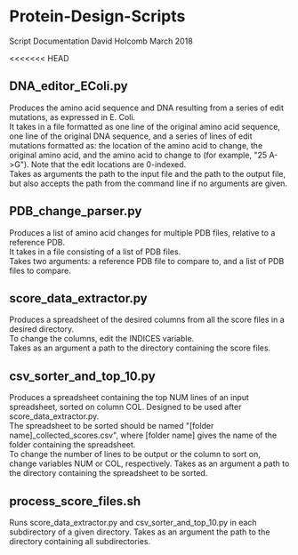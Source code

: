 # Protein-Design-Scripts
Script Documentation
David Holcomb
March 2018

<<<<<<< HEAD
## DNA_editor_EColi.py
Produces the amino acid sequence and DNA resulting from a series of edit mutations, as expressed in E. Coli.  
It takes in a file formatted as one line of the original amino acid sequence, one line of the original DNA sequence, and a series of lines of edit mutations formatted as: the location of the amino acid to change, the original amino acid, and the amino acid to change to (for example, "25 A->G"). Note that the edit locations are 0-indexed.  
Takes as arguments the path to the input file and the path to the output file, but also accepts the path from the command line if no arguments are given.  

## PDB_change_parser.py
Produces a list of amino acid changes for multiple PDB files, relative to a reference PDB.  
It takes in a file consisting of a list of PDB files.  
Takes two arguments: a reference PDB file to compare to, and a list of PDB files to compare.  

## score_data_extractor.py
Produces a spreadsheet of the desired columns from all the score files in a desired directory.  
To change the columns, edit the INDICES variable.  
Takes as an argument a path to the directory containing the score files.  

## csv_sorter_and_top_10.py
Produces a spreadsheet containing the top NUM lines of an input spreadsheet, sorted on column COL. Designed to be used after score_data_extractor.py.  
The spreadsheet to be sorted should be named "[folder name]_collected_scores.csv", where [folder name] gives the name of the folder containing the spreadsheet.  
To change the number of lines to be output or the column to sort on, change variables NUM or COL, respectively.
Takes as an argument a path to the directory containing the spreadsheet to be sorted.  

## process_score_files.sh
Runs score_data_extractor.py and csv_sorter_and_top_10.py in each subdirectory of a given directory. 
Takes as an argument the path to the directory containing all subdirectories.  